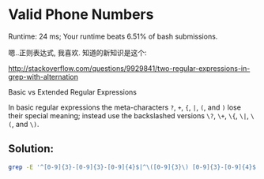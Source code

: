 # Valid Phone Numbers

Runtime: 24 ms; Your runtime beats 6.51% of bash submissions.

嗯..正则表达式, 我喜欢. 知道的新知识是这个:

http://stackoverflow.com/questions/9929841/two-regular-expressions-in-grep-with-alternation

Basic vs Extended Regular Expressions

In basic regular expressions the meta-characters `?`, `+`, `{`, `|`, `(`, and `)` lose their special meaning; instead use the backslashed versions `\?`, `\+`, `\{`, `\|`, `\(`, and `\)`.


## Solution:

```bash
grep -E '^[0-9]{3}-[0-9]{3}-[0-9]{4}$|^\([0-9]{3}\) [0-9]{3}-[0-9]{4}$' file.txt
```